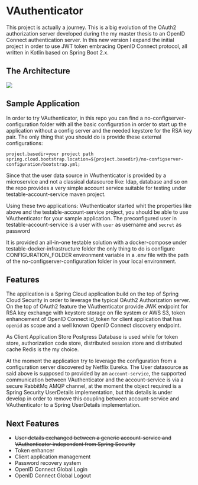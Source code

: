 # VAuthenticator

This project is actually a journey. This is a big evolution of the OAuth2 authorization server 
developed during the my master thesis to an OpenID Connect authentication server.
In this new version I expand the initial project in order to use JWT token embracing OpenID Connect protocol,
all written in Kotlin based on Spring Boot 2.x. 

## The Architecture

![](https://github.com/mrFlick72/vauthenticator/blob/master/images/vauhenticator-architecture.png)

## Sample Application

In order to try VAuthenticator, in this repo you can find a no-configserver-configuration folder with all the basic 
configuration in order to start up the application without a config server and the needed keystore for the RSA key pair.
The only thing that you should do is provide these external configurations:

```properties
project.basedir=your project path
spring.cloud.bootstrap.location=${project.basedir}/no-configserver-configuration/bootstrap.yml;
```  

Since that the user data source in VAuthenticator is provided by a microservice and not a classical datasource like: ldap, 
database and so on the repo provides a very simple account service suitable for testing under testable-account-service maven project.

Using these two applications: VAuthenticator started whit the properties like above and the testable-account-service project, 
you should be able to use VAuthenticator for your sample application. The preconfigured user in testable-account-service is a 
user with `user` as username and `secret` as password 

It is provided an all-in-one testable solution with a docker-compose under testable-docker-infrastructure folder the only thing to do 
is configure CONFIGURATION_FOLDER environment variable in a .env file with the path of the no-configserver-configuration folder in your 
local environment.

## Features

The application is a Spring Cloud application build on the top of Spring Cloud Security in order to leverage the typical 
OAuth2 Authorization server. On the top of OAuth2 feature the VAuthenticator provide JWK endpoint for RSA key exchange 
with keystore storage on file system or AWS S3, token enhancement of OpenID Connect id_token for client application 
that has `openid` as scope and a well known OpenID Connect discovery endpoint.  

As Client Application Store Postgress Database is used while for token store, authorization code store, distributed session store and 
distributed cache Redis is the my choice. 

At the moment the application try to leverage the configuration from a configuration server discovered by Netflix Eureka.
The User datasource as said above is supposed to provided by an `account-service`, the supported communication between 
VAuthenticator and the account-service is via a secure RabbitMq AMQP channel, at the moment the object required is a 
Spring Security UserDetails implementation, but this details is under develop in order to remove this coupling between 
account-service and VAuthenticator to a Spring UserDetails implementation.

## Next Features

* ~~User details exchanged between a generic account-service and VAuthenticator independent from Spring Security~~
* Token enhancer 
* Client application management
* Password recovery system
* OpenID Connect Global Login
* OpenID Connect Global Logout